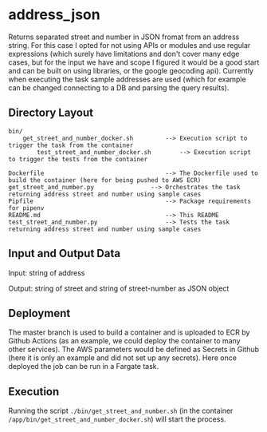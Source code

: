 # address_json
Returns separated street and number in JSON fromat from an address string.
For this case I opted for not using APIs or modules and use regular expressions 
(which surely have limitations and don't cover many edge cases, but for the input we have and scope I figured it would be a good start and can be built on using libraries, or the google geocoding api).
Currently when executing the task sample addresses are used (which for example can be changed connecting to a DB and parsing the query results).

## Directory Layout
```
bin/
	get_street_and_number_docker.sh         --> Execution script to trigger the task from the container
    	test_street_and_number_docker.sh        --> Execution script to trigger the tests from the container

Dockerfile                      			--> The Dockerfile used to build the container (here for being pushed to AWS ECR)
get_street_and_number.py				--> Orchestrates the task returning address street and number using sample cases 
Pipfile                          			--> Package requirements for pipenv
README.md                        			--> This README
test_street_and_number.py					--> Tests the task returning address street and number using sample cases 
```

## Input and Output Data

Input: string of address

Output: string of street and string of street-number as JSON object

## Deployment

The master branch is used to build a container and is uploaded to ECR by Github Actions (as an example, we could deploy the container to many other services). The AWS parameters would be defined as Secrets in Github (here it is only an example and did not set up any secrets). Here once deployed the job can be run in a Fargate task.


## Execution

Running the script `./bin/get_street_and_number.sh` (in the container `/app/bin/get_street_and_number_docker.sh`) will start the process.
